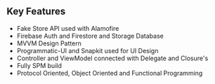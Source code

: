 ## Key Features

* Fake Store API used with Alamofire
* Firebase Auth and Firestore and Storage Database
* MVVM Design Pattern
* Programmatic-UI and Snapkit used for UI Design
* Controller and ViewModel connected with Delegate and Closure's
* Fully SPM build
* Protocol Oriented, Object Oriented and Functional Programming
